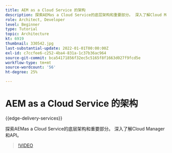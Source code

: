 ```yaml
---
title: AEM as a Cloud Service 的架构
description: 探索AEMas a Cloud Service的底层架构和重要部分。 深入了解Cloud Manager和API。
role: Architect, Developer
level: Beginner
type: Tutorial
topic: Architecture
kt: 6919
thumbnail: 330542.jpg
last-substantial-update: 2022-01-01T00:00:00Z
exl-id: c7ccfee6-c252-4ba4-831a-1c37b36ac964
source-git-commit: bca54171856f32ec5c5165f8f1663d027f9fcd5e
workflow-type: tm+mt
source-wordcount: '56'
ht-degree: 25%

---
```


# AEM as a Cloud Service 的架构

{{edge-delivery-services}}

探索AEMas a Cloud Service的底层架构和重要部分。 深入了解Cloud Manager和API。

>[!VIDEO](https://video.tv.adobe.com/v/330542?quality=12&learn=on)
